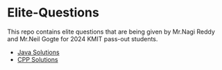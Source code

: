 # Elite-Questions
This repo contains elite questions that are being given by Mr.Nagi Reddy and Mr.Neil Gogte for 2024 KMIT pass-out students. 
- [Java Solutions](https://github.com/adityachintala/Elite-Questions/tree/main/Java)
- [CPP Solutions](https://github.com/adityachintala/Elite-Questions/tree/main/CPP)